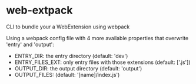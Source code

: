 # web-extpack
CLI to bundle your a WebExtension using webpack

Using a webpack config file with 4 more available properties that overwrite 'entry' and 'output':

- ENTRY_DIR: the entry directory (default: 'dev')
- ENTRY_FILES_EXT: only entry files with those extensions (default: ['.js'])
- OUTPUT_DIR: the output directory (default: 'output')
- OUTPUT_FILES: (default: '[name]/index.js')
